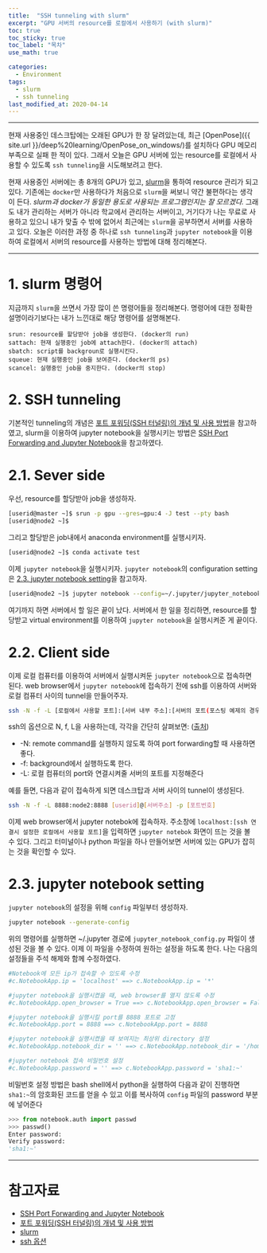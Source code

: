 ```yaml
---
title:  "SSH tunneling with slurm"
excerpt: "GPU 서버의 resource를 로컬에서 사용하기 (with slurm)"
toc: true
toc_sticky: true
toc_label: "목차"
use_math: true

categories: 
  - Environment
tags: 
  - slurm
  - ssh tunneling
last_modified_at: 2020-04-14
---
```


***

현재 사용중인 데스크탑에는 오래된 GPU가 한 장 달려있는데, 
최근 [OpenPose]({{ site.url }}/deep%20learning/OpenPose_on_windows/)를 설치하다 GPU 메모리 부족으로 실패 한 적이 있다.
그래서 오늘은 GPU 서버에 있는 resource를 로컬에서 사용할 수 있도록 `ssh tunneling`을 시도해보려고 한다.

현재 사용중인 서버에는 총 8개의 GPU가 있고, [slurm]을 통하여 resource 관리가 되고 있다. 
기존에는 `docker`만 사용하다가 처음으로 `slurm`을 써보니 약간 불편하다는 생각이 든다. 
*slurm과 docker가 동일한 용도로 사용되는 프로그램인지는 잘 모르겠다.*
그래도 내가 관리하는 서버가 아니라 학교에서 관리하는 서버이고, 
거기다가 나는 무료로 사용하고 있으니 내가 맞출 수 밖에 없어서 최근에는 `slurm`을 공부하면서 서버를 사용하고 있다.
오늘은 이러한 과정 중 하나로 `ssh tunneling`과 `jupyter notebook`을 이용하여 로컬에서 서버의 resource를 사용하는 방법에 대해 정리해본다.  

***

# 1. slurm 명령어

지금까지 `slurm`을 쓰면서 가장 많이 쓴 명령어들을 정리해본다. 
명령어에 대한 정확한 설명이라기보다는 내가 느낀대로 해당 명령어를 설명해본다.

    srun: resource를 할당받아 job을 생성한다. (docker의 run)
    sattach: 현재 실행중인 job에 attach한다. (docker의 attach)
    sbatch: script를 backgroun로 실행시킨다. 
    squeue: 현재 실행중인 job을 보여준다. (docker의 ps)
    scancel: 실행중인 job을 중지한다. (docker의 stop)

# 2. SSH tunneling

기본적인 tunneling의 개념은 [포트 포워딩(SSH 터널링)의 개념 및 사용 방법]을 참고하였고,
slurm을 이용하여 jupyter notebook을 실행시키는 방법은 [SSH Port Forwarding and Jupyter Notebook]을 참고하였다.

# 2.1. Sever side

우선, resource를 할당받아 job을 생성하자.

```bash
[userid@master ~]$ srun -p gpu --gres=gpu:4 -J test --pty bash
[userid@node2 ~]$ 
```

그리고 할당받은 job내에서 anaconda environment를 실행시키자.

```bash
[userid@node2 ~]$ conda activate test
```

이제 `jupyter notebook`을 실행시키자.
`jupyter notebook`의 configuration setting은 [2.3. jupyter notebook setting](#23-jupyter-notebook-setting)을 참고하자.

```bash
[userid@node2 ~]$ jupyter notebook --config=~/.jupyter/jupyter_notebook_config.py
```

여기까지 하면 서버에서 할 일은 끝이 났다.
서버에서 한 일을 정리하면, 
resource를 할당받고 virtual environment를 이용하여 `jupyter notebook`을 실행시켜준 게 끝이다.

# 2.2. Client side

이제 로컬 컴퓨터를 이용하여 서버에서 실행시켜둔 `jupyter notebook`으로 접속하면 된다.
web browser에서 `jupyter notebook`에 접속하기 전에 ssh를 이용하여 서버와 로컬 컴퓨터 사이의 tunnel을 만들어주자.

```bash
ssh -N -f -L [로컬에서 사용할 포트]:[서버 내부 주소]:[서버의 포트(포스팅 예제의 경우 8888)] [userid]@[서버주소] -p [포트번호]
```

ssh의 옵션으로 N, f, L을 사용하는데, 각각을 간단히 살펴보면: ([출처](http://linuxcommand.org/lc3_man_pages/ssh1.html))
* -N: remote command를 실행하지 않도록 하여 port forwarding할 때 사용하면 좋다.
* -f: background에서 실행하도록 한다.
* -L: 로컬 컴퓨터의 port와 연결시켜줄 서버의 포트를 지정해준다

예를 들면, 다음과 같이 접속하게 되면 데스크탑과 서버 사이의 tunnel이 생성된다.

```bash
ssh -N -f -L 8888:node2:8888 [userid]@[서버주소] -p [포트번호]
```

이제 web browser에서 jupyter notebok에 접속하자.
주소창에 `localhost:[ssh 연결시 설정한 로컬에서 사용할 포트]`을 입력하면 `jupyter notebok` 화면이 뜨는 것을 볼 수 있다.
그리고 터미널이나 python 파일을 하나 만들어보면 서버에 있는 GPU가 잡히는 것을 확인할 수 있다.

# 2.3. jupyter notebook setting

`jupyter notebook`의 설정을 위해 `config` 파일부터 생성하자.

```bash
jupyter notebook --generate-config
```

위의 명령어를 실행하면 ~/.jupyter 경로에 `jupyter_notebook_config.py` 파일이 생성된 것을 볼 수 있다.
이제 이 파일을 수정하여 원하는 설정을 하도록 한다.
나는 다음의 설정들을 주석 해제와 함께 수정하였다.

```bash 
#Notebook에 모든 ip가 접속할 수 있도록 수정
#c.NotebookApp.ip = 'localhost' ==> c.NotebookApp.ip = '*' 

#jupyter notebook을 실행시켰을 때, web browser를 열지 않도록 수정
#c.NotebookApp.open_browser = True ==> c.NotebookApp.open_browser = False 

#jupyter notebook을 실행시킬 port를 8888 포트로 고정
#c.NotebookApp.port = 8888 ==> c.NotebookApp.port = 8888 

#jupyter notebook을 실행시켰을 때 보여지는 최상위 directory 설정 
#c.NotebookApp.notebook_dir = '' ==> c.NotebookApp.notebook_dir = '/home' 

#jupyter notebook 접속 비밀번호 설정
#c.NotebookApp.password = '' ==> c.NotebookApp.password = 'sha1:~' 
```

비밀번호 설정 방법은 bash shell에서 python을 실행하여 다음과 같이 진행하면 `sha1:~`의 암호화된 코드를 얻을 수 있고 이를 복사하여 `config` 파일의 password 부분에 넣어준다

```python
>>> from notebook.auth import passwd
>>> passwd()
Enter password:
Verify password:
'sha1:~'
```

***

# 참고자료
* [SSH Port Forwarding and Jupyter Notebook]
* [포트 포워딩(SSH 터널링)의 개념 및 사용 방법]
* [slurm]
* [ssh 옵션](http://linuxcommand.org/lc3_man_pages/ssh1.html)

[SSH Port Forwarding and Jupyter Notebook]: https://evcu.github.io/notes/port-forwarding/
[포트 포워딩(SSH 터널링)의 개념 및 사용 방법]: https://blog.naver.com/PostView.nhn?blogId=alice_k106&logNo=221364560794&parentCategoryNo=&categoryNo=22&viewDate=&isShowPopularPosts=false&from=postView
[slurm]: https://slurm.schedmd.com/

<!-- 
c.NotebookApp.allow_origin = '*'
c.NotebookApp.allow_remote_access = True
c.NotebookApp.allow_root = True
-->
